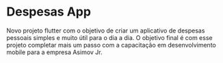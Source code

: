 # Despesas App

Novo projeto flutter com o objetivo de criar um aplicativo de despesas pessoais simples e muito útil para o dia a dia. O objetivo final é com esse projeto completar mais um passo com a capacitação em desenvolvimento mobile para a empresa Asimov Jr.
